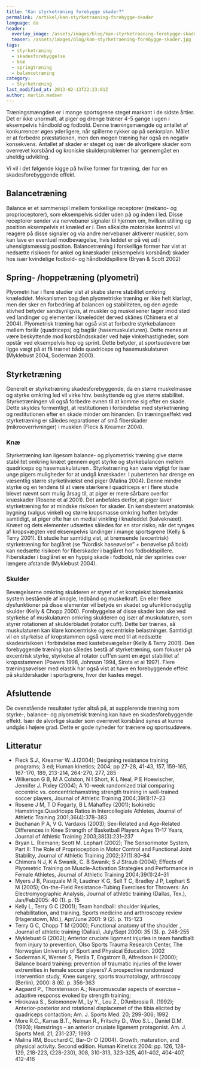 ```yaml
---
title: "Kan styrketræning forebygge skader?"
permalink: /artikel/kan-styrketraening-forebygge-skader
language: da
header:
  overlay_image: /assets/images/blog/kan-styrketraening-forebygge-skader.jpg
  teaser: /assets/images/blog/kan-styrketraening-forebygge-skader.jpg
tags:
  - styrketræning
  - skadesforebyggelse
  - knæ
  - springtræning
  - balancetræning
category:
  - Styrketræning
last_modified_at: 2013-02-13T22:23:01Z
author: martin.madsen
---
```


Træningsmængden er i mange sportsgrene steget markant i de sidste årtier. Det er ikke unormalt, at piger og drenge træner 4-5 gange i ugen i eksempelvis håndbold og fodbold. Denne træningsmængde og antallet af konkurrencer øges yderligere, når spillerne rykker op på seniorplan. Målet er at forbedre præstationen, men den megen træning har også en negativ konsekvens. Antallet af skader er steget og især de alvorligere skader som overrevet korsbånd og kroniske skulderproblemer har gennemgået en uheldig udvikling.

Vi vil i det følgende kigge på hvilke former for træning, der har en skadesforebyggende effekt.

## Balancetræning

Balance er et sammenspil mellem forskellige receptorer (mekano- og proprioceptorer), som eksempelvis sidder uden på og inden i led. Disse receptorer sender via nervebaner signaler til hjernen om, hvilken stilling og position eksempelvis et knæled er i. Den såkaldte motoriske kontrol vil reagere på disse signaler og via andre nervebaner aktiverer muskler, som kan lave en eventuel modbevægelse, hvis leddet er på vej ud i uhensigtsmæssig position. Balancetræning i forskellige former har vist at nedsætte risikoen for ankel og knæskader (eksempelvis korsbånd) skader hos især kvindelige fodbold- og håndboldspillere (Bryan & Scott 2002)

## Spring- /hoppetræning (plyometri)

Plyometri har i flere studier vist at skabe større stabilitet omkring knæleddet. Mekanismen bag den plyometriske træning er ikke helt klarlagt, men der sker en forbedring af balancen og stabiliteten, og den øgede stivhed betyder sandsynligvis, at muskler og muskelsener tager imod stød ved landinger og elementer i knæleddet derved skånes (Chimera et al 2004). Plyometrisk træning har også vist at forbedre styrkebalancen mellem forlår (quadriceps) og baglår (hasemuskulaturen). Dette menes at være beskyttende mod korsbåndsskader ved høje vinkelhastigheder, som opstår ved eksempelvis hop og sprint. Dette betyder, at sportsudøvere bør ligge vægt på at få trænet både quadriceps og hasemuskulaturen (Myklebust 2004, Soderman 2000).

## Styrketræning

Generelt er styrketræning skadesforebyggende, da en større muskelmasse og styrke omkring led vil virke hhv. beskyttende og give større stabilitet. Styrketræningen vil også forbedre evnen til at komme sig efter en skade. Dette skyldes formentligt, at restitutionen i forbindelse med styrketræning og restitutionen efter en skade minder om hinanden. En træningseffekt ved styrketræning er således reparationer af små fiberskader (mikrooverrivninger) i musklen (Fleck & Kreamer 2004).

### Knæ

Styrketræning kan ligesom balance- og plyometrisk træning give større stabilitet omkring knæet gennem øget styrke og styrkebalancen mellem quadriceps og hasemuskulaturen . Styrketræning kan være vigtigt for især unge pigers muligheder for at undgå knæskader. I puberteten har drenge en væsentlig større styrketilvækst end piger (Malina 2004). Denne mindre styrke og en tendens til at være stærkere i quadriceps er i flere studie blevet nævnt som mulig årsag til, at piger er mere sårbare overfor knæskader (Rosene et al 2001). Det anbefales derfor, at piger laver styrketræning for at mindske risikoen for skader. En kønsbestemt anatomisk bygning (valgus vinkel) og større kropsmasse omkring hoften betyder samtidigt, at piger ofte har en medial vinkling i knæleddet (kalveknæet). Knæet og dets elementer udsættes således for en stor risiko, når det tynges af kropsvægten ved eksempelvis landinger i mange sportsgrene (Kelly & Terry 2001). Et studie har samtidig vist, at bremsende (excentrisk) styrketræning for baglåret (se ”Nordisk haseøvelse” + benøvelse på bold) kan nedsætte risikoen for fiberskader i baglåret hos fodboldspillere. Fiberskader i baglåret er en hyppig skade i fodbold, når der sprintes over længere afstande (Myklebust 2004).

### Skulder

Bevægelserne omkring skulderen er styret af et komplekst biomekanisk system bestående af knogle, ledbånd og muskelkraft. En eller flere dysfunktioner på disse elementer vil betyde en skadet og ufunktionsdygtig skulder (Kelly & Chopp 2000). Forebyggelse af disse skader kan ske ved styrkelse af muskulaturen omkring skulderen og især af muskulaturen, som styrer rotationen af skulderbladet (rotator cuff). Dette bør trænes, så muskulaturen kan klare koncentriske og excentriske belastninger. Samtidigt vil en styrkelse af kropstammen også være med til at nedsætte skadesrisikoen i forbindelse med kastebevægelser (Kelly & Terry 2001). Den forebyggende træning kan således bestå af styrketræning, som fokuser på excentrisk styrke, styrkelse af rotator cuff’en samt en øget stabilitet af kropsstammen (Powers 1998, Johnson 1994, Sirota et al 1997). Flere træningsøvelser med elastik har også vist at have en forebyggende effekt på skulderskader i sportsgrene, hvor der kastes meget.

## Afsluttende

De ovenstående resultater tyder altså på, at supplerende træning som styrke-, balance- og plyometrisk træning kan have en skadesforebyggende effekt. Især de alvorlige skader som overrevet korsbånd synes at kunne undgås i højere grad. Dette er gode nyheder for trænere og sportsudøvere.

## Litteratur

- Fleck S.J., Kreamer W. J.(2004); Designing resistance training programs; 3 ed; Human kinetics; 2004; pp 27-28, 41-43, 157, 159-165, 167-170, 189, 213-214, 264-270, 277, 285
- Wilkerson G B, M A Colston, N I Short, K L Neal, P E Hoewischer, Jennifer J. Pixley (2004); A 10-week randomized trial comparing eccentric vs. concentrichamstring strength training in well-trained soccer players, Journal of Athletic Training 2004;39(1):17–23
- Rosene J M, T D Fogarty, B L Mahaffey (2001); Isokinetic Hamstrings:Quadriceps Ratios in Intercollegiate Athletes, Journal of Athletic Training 2001;36(4):378–383
- Buchanan P A, V G. Vardaxis (2003); Sex-Related and Age-Related Differences in Knee Strength of Basketball Players Ages 11–17 Years, Journal of Athletic Training 2003;38(3):231–237
- Bryan L. Riemann; Scott M. Lephart (2002); The Sensorimotor System, Part II: The Role of Proprioception in Motor Control and Functional Joint Stability, Journal of Athletic Training 2002;37(1):80–84
- Chimera N J, K A Swanik, C. B Swanik; S J Straub (2004); Effects of Plyometric Training on Muscle-Activation Strategies and Performance in Female Athletes, Journal of Athletic Training 2004;39(1):24–31
- Myers J B, Pasquale M R, Laudner K G, Sell T C, Bradley J P, Lephart S M (2005); On-the-Field Resistance-Tubing Exercises for Throwers: An Electromyographic Analysis, Journal of athletic training (Dallas, Tex.), Jan/Feb2005: 40 (1). p. 15
- Kelly L, Terry G C (2001); Team handball: shoulder injuries, rehabilitation, and training, Sports medicine and arthroscopy review (Hagerstown, Md.), Apr/June 2001: 9 (2). p. 115-123
- Terry G C, Chopp T M (2000); Functional anatomy of the shoulder , Journal of athletic training (Dallas), July/Sept 2000: 35 (3). p. 248-255
- Myklebust G (2002); Anterior cruciate ligament injuries in team handball: from injury to prevention, Olso Sports Trauma Research Center, The Norwegian University of Sport and Physical Education. 2002
- Soderman K, Werner S, Pietila T, Engstrom B, Alfredson H (2000); Balance board training: prevention of traumatic injuries of the lower extremities in female soccer players? A prospective randomized intervention study, Knee surgery, sports traumatology, arthroscopy (Berlin), 2000: 8 (6). p. 356-363
- Aagaard P., Thorstensson A.; Neuromuscular aspects of exercise – adaptive responss evoked by strength training;
- Hirokawa S., Solomonow M., Ly Y., Lou Z., D’Ambrosia R. (1992); Anterior-posterior and rotational displacemet of the tibia elicited by quadriceps contaction; Am. J. Sports Med. 20; 299-306; 1992
- More R.C., Karras B.T., Neiman R., Fritschy D., Woo S.L., Daniel D.M. (1993); Hamstrings – an anterior crusiate ligament protagonist. Am. J. Sports Med. 21; 231-237; 1993
- Malina RM, Bouchard C, Bar-Or O (2004). Growth, maturation, and physical activity. Second edition. Human Kinetics 2004: pp. 126, 128-129, 218-223, (228-230), 308, 310-313, 323-325, 401-402, 404-407, 412-416
